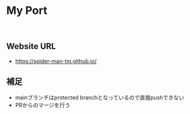 My Port
====

<br />

## Website URL
- https://spider-man-tm.github.io/

## 補足
- mainブランチはprotected branchとなっているので直接pushできない
- PRからのマージを行う
